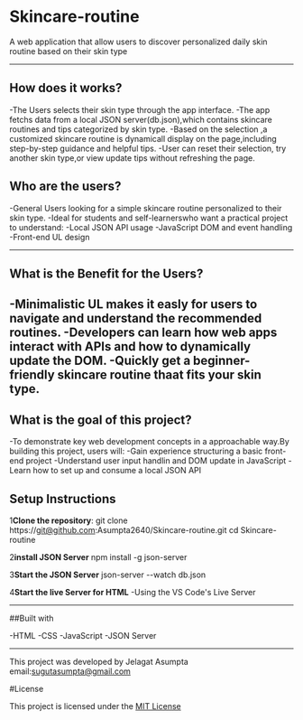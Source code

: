 # Skincare-routine
A web application that allow users to discover personalized daily skin routine based on their skin type

---
## How does it works?

-The Users selects their skin type through the app interface.
-The app fetchs data from a local JSON server(db.json),which contains skincare routines and tips categorized by skin type.
-Based on the selection ,a customized skincare routine is dynamicall display on the page,including step-by-step guidance
and helpful tips.
-User can reset their selection, try another skin type,or view update tips without refreshing the page.


## Who are the users?

-General Users looking for a simple skincare routine personalized to their skin type.
-Ideal for students and self-learnerswho want a practical project to understand:
  -Local JSON API usage
  -JavaScript DOM and event handling
  -Front-end UL design

---
## What is the Benefit for the Users?

-Minimalistic UL makes it easly for users to navigate and understand the recommended routines.
-Developers can learn how web apps interact with APIs and how to dynamically update the DOM.
-Quickly get a beginner-friendly skincare routine thaat fits your skin type.
---
## What is the goal of this project?

-To demonstrate key web development concepts in a approachable way.By building this project, users will:
  -Gain experience structuring a basic front-end project
  -Understand user input handlin and DOM update in JavaScript
  -Learn how to set up and consume a local JSON API

## Setup Instructions

1**Clone the repository**:
   git clone https://git@github.com:Asumpta2640/Skincare-routine.git
   cd Skincare-routine

2**install JSON Server** 
  npm install -g json-server

3**Start the JSON Server**
 json-server --watch db.json

4**Start the live Server for HTML**
 -Using the VS Code's Live Server 

  ---
  ##Built with

  -HTML
  -CSS
  -JavaScript
  -JSON Server

 ---

This project was developed by Jelagat Asumpta email:sugutasumpta@gmail.com

#License

This project is licensed under the [MIT License](LICENSE)

